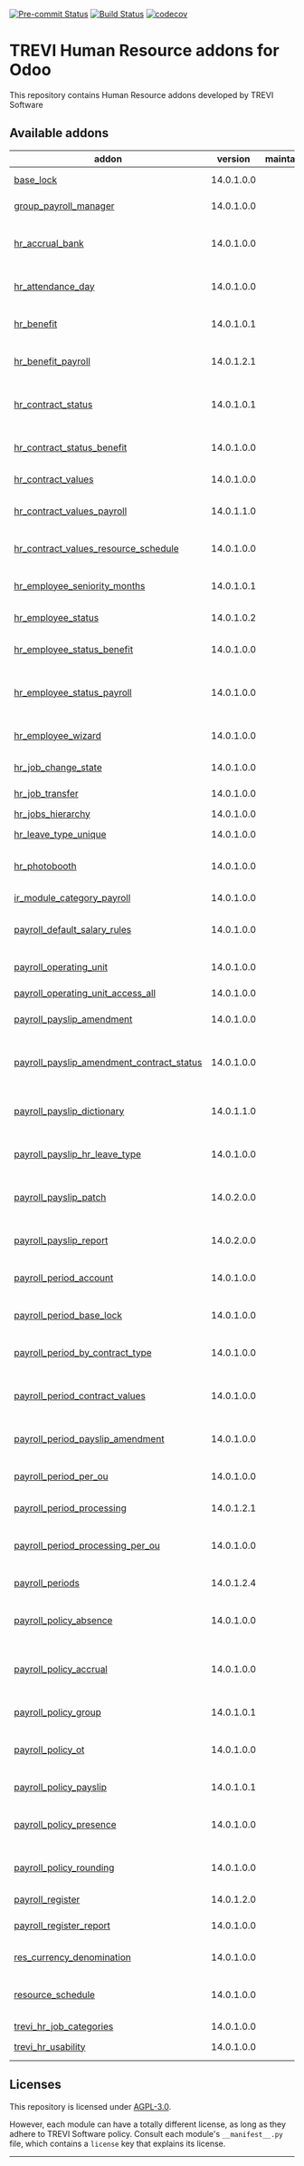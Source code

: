 
<!-- /!\ Non OCA Context : Set here the badge of your runbot / runboat instance. -->
[![Pre-commit Status](https://github.com/trevi-software/trevi-hr/actions/workflows/pre-commit.yml/badge.svg?branch=14.0)](https://github.com/trevi-software/trevi-hr/actions/workflows/pre-commit.yml?query=branch%3A14.0)
[![Build Status](https://github.com/trevi-software/trevi-hr/actions/workflows/test.yml/badge.svg?branch=14.0)](https://github.com/trevi-software/trevi-hr/actions/workflows/test.yml?query=branch%3A14.0)
[![codecov](https://codecov.io/gh/trevi-software/trevi-hr/branch/14.0/graph/badge.svg)](https://codecov.io/gh/trevi-software/trevi-hr)
<!-- /!\ Non OCA Context : Set here the badge of your translation instance. -->

<!-- /!\ do not modify above this line -->

# TREVI Human Resource addons for Odoo

This repository contains Human Resource addons developed by TREVI Software

<!-- /!\ do not modify below this line -->

<!-- prettier-ignore-start -->

[//]: # (addons)

Available addons
----------------
addon | version | maintainers | summary
--- | --- | --- | ---
[base_lock](base_lock/) | 14.0.1.0.0 |  | Base locking module.
[group_payroll_manager](group_payroll_manager/) | 14.0.1.0.0 |  | Permissions group Payroll Manager
[hr_accrual_bank](hr_accrual_bank/) | 14.0.1.0.0 |  | Basic framework for recording accruals to a time bank
[hr_attendance_day](hr_attendance_day/) | 14.0.1.0.0 |  | Attach a localized date to an attendace record
[hr_benefit](hr_benefit/) | 14.0.1.0.1 |  | Assign benefits and deductables to employees
[hr_benefit_payroll](hr_benefit_payroll/) | 14.0.1.2.1 |  | Access benefits in payroll through salary rules.
[hr_contract_status](hr_contract_status/) | 14.0.1.0.1 |  | Workflows and notifications on employee contracts.
[hr_contract_status_benefit](hr_contract_status_benefit/) | 14.0.1.0.0 |  | Link hr_contract_status with hr_benefit
[hr_contract_values](hr_contract_values/) | 14.0.1.0.0 |  | Contracts - Initial Settings
[hr_contract_values_payroll](hr_contract_values_payroll/) | 14.0.1.1.0 |  | Contract Payroll Structure Initial Settings
[hr_contract_values_resource_schedule](hr_contract_values_resource_schedule/) | 14.0.1.0.0 |  | Set working hours in default contract values.
[hr_employee_seniority_months](hr_employee_seniority_months/) | 14.0.1.0.1 |  | Calculate an employee's months of employment
[hr_employee_status](hr_employee_status/) | 14.0.1.0.2 |  | Track the HR status of employees
[hr_employee_status_benefit](hr_employee_status_benefit/) | 14.0.1.0.0 |  | Link between hr_employee_status and hr_benefit
[hr_employee_status_payroll](hr_employee_status_payroll/) | 14.0.1.0.0 |  | Adds access records to employee separation records
[hr_employee_wizard](hr_employee_wizard/) | 14.0.1.0.0 |  | Streamline the creation of a new employee record
[hr_job_change_state](hr_job_change_state/) | 14.0.1.0.0 |  | Change State of Jobs
[hr_job_transfer](hr_job_transfer/) | 14.0.1.0.0 |  | Departmental Transfer
[hr_jobs_hierarchy](hr_jobs_hierarchy/) | 14.0.1.0.0 |  | Job Hierarchy
[hr_leave_type_unique](hr_leave_type_unique/) | 14.0.1.0.0 |  | Ensure leave types are unique
[hr_photobooth](hr_photobooth/) | 14.0.1.0.0 |  | Capture employee picture with webcam
[ir_module_category_payroll](ir_module_category_payroll/) | 14.0.1.0.0 |  | Creates Payroll module category
[payroll_default_salary_rules](payroll_default_salary_rules/) | 14.0.1.0.0 |  | Default set of salary rules and categories.
[payroll_operating_unit](payroll_operating_unit/) | 14.0.1.0.0 |  | WARNING-this module will be removed.
[payroll_operating_unit_access_all](payroll_operating_unit_access_all/) | 14.0.1.0.0 |  | Access all payslips.
[payroll_payslip_amendment](payroll_payslip_amendment/) | 14.0.1.0.0 |  | Add amendments to current and future pay slips
[payroll_payslip_amendment_contract_status](payroll_payslip_amendment_contract_status/) | 14.0.1.0.0 |  | Link payslip amendments with the employee contract state.
[payroll_payslip_dictionary](payroll_payslip_dictionary/) | 14.0.1.1.0 |  | Dictionary of values that can be used in payslip calculations
[payroll_payslip_hr_leave_type](payroll_payslip_hr_leave_type/) | 14.0.1.0.0 |  | Use time-off codes (instead of names) in payslip rules
[payroll_payslip_patch](payroll_payslip_patch/) | 14.0.2.0.0 |  | Miscellaneous source code patches to payslip handling
[payroll_payslip_report](payroll_payslip_report/) | 14.0.2.0.0 |  | Comprehensive payslip report by department.
[payroll_period_account](payroll_period_account/) | 14.0.1.0.0 |  | Links payroll periods to accounting
[payroll_period_base_lock](payroll_period_base_lock/) | 14.0.1.0.0 |  | Adds a base lock field to a payroll period.
[payroll_period_by_contract_type](payroll_period_by_contract_type/) | 14.0.1.0.0 |  | Generate separate payslip batches for each contract type.
[payroll_period_contract_values](payroll_period_contract_values/) | 14.0.1.0.0 |  | Links payroll period schedules with employee contracts.
[payroll_period_payslip_amendment](payroll_period_payslip_amendment/) | 14.0.1.0.0 |  | Link payslip amendments with a payroll period.
[payroll_period_per_ou](payroll_period_per_ou/) | 14.0.1.0.0 |  | Generate separate payroll sheets for each OU.
[payroll_period_processing](payroll_period_processing/) | 14.0.1.2.1 |  | Payroll period processing wizard
[payroll_period_processing_per_ou](payroll_period_processing_per_ou/) | 14.0.1.0.0 |  | For each period process only those payslips that belong to the OU.
[payroll_periods](payroll_periods/) | 14.0.1.2.4 |  | Configurable payroll schedules.
[payroll_policy_absence](payroll_policy_absence/) | 14.0.1.0.0 |  | Define properties of an employee absense policy for payroll.
[payroll_policy_accrual](payroll_policy_accrual/) | 14.0.1.0.0 |  | Automatically or manually accrue to time banks to be withdrawn later
[payroll_policy_group](payroll_policy_group/) | 14.0.1.0.1 |  | Group payroll policies and assign them to contracts
[payroll_policy_ot](payroll_policy_ot/) | 14.0.1.0.0 |  | Assign over-time policies to a policy group
[payroll_policy_payslip](payroll_policy_payslip/) | 14.0.1.0.1 |  | Apply payroll policies duing payslip processing
[payroll_policy_presence](payroll_policy_presence/) | 14.0.1.0.0 |  | Define properties of an employee presence policy
[payroll_policy_rounding](payroll_policy_rounding/) | 14.0.1.0.0 |  | Define attendance check-in and check-out rounding policies
[payroll_register](payroll_register/) | 14.0.1.2.0 |  | Payroll Register
[payroll_register_report](payroll_register_report/) | 14.0.1.0.0 |  | List payslips with salary categories by batch.
[res_currency_denomination](res_currency_denomination/) | 14.0.1.0.0 |  | Currency Denominations
[resource_schedule](resource_schedule/) | 14.0.1.0.0 |  | Easily create, manage, and track employee shift planning.
[trevi_hr_job_categories](trevi_hr_job_categories/) | 14.0.1.0.0 |  | Job Categories
[trevi_hr_usability](trevi_hr_usability/) | 14.0.1.0.0 |  | Simplify Employee Records.

[//]: # (end addons)

<!-- prettier-ignore-end -->

## Licenses

This repository is licensed under [AGPL-3.0](LICENSE).

However, each module can have a totally different license, as long as they adhere to TREVI Software
policy. Consult each module's `__manifest__.py` file, which contains a `license` key
that explains its license.

----
<!-- /!\ Non OCA Context : Set here the full description of your organization. -->
